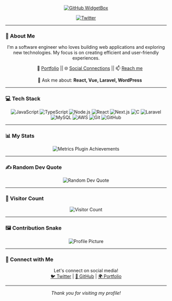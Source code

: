 <div align="center">


[![GitHub WidgetBox](https://github-widgetbox.vercel.app/api/profile?username=minhaaj-t&data=repositories,stars,commits)](https://minhaj.pro/)
     
<a href="https://github.com/i-yam-three" target="_blank">
    <img src="https://img.shields.io/twitter/follow/i_yam_three_?logo=twitter&style=for-the-badge" alt="Twitter" />
</a>

</div>

---

### 🚀 About Me
<p align="center">
    I'm a software engineer who loves building web applications and exploring new technologies. My focus is on creating efficient and user-friendly experiences.
</p>

<div align="center">
    <ul>
        <p>🔗 <a href="https://minhajt.netlify.app/" target="_blank">Portfolio</a> || 🌐 <a href="https://into.bio/i_yam_three_" target="_blank">Social Connections</a> || 📫 <a href="mailto:mminhajmahroof@gmail.com">Reach me</a></p>
        <p>💬 Ask me about: <strong>React, Vue, Laravel, WordPress</strong></p>
    </ul>
</div>

---

### 💻 Tech Stack


<div align="center">
    <img src="https://img.shields.io/badge/-JavaScript-black?style=flat-square&logo=javascript" alt="JavaScript">
    <img src="https://img.shields.io/badge/-TypeScript-007ACC?style=flat-square&logo=typescript" alt="TypeScript">
    <img src="https://img.shields.io/badge/-Nodejs-black?style=flat-square&logo=Node.js" alt="Node.js">
    <img src="https://img.shields.io/badge/-React-black?style=flat-square&logo=react" alt="React">
    <img src="https://img.shields.io/badge/-Next.js-black?style=flat-square&logo=next.js" alt="Next.js">
    <img src="https://img.shields.io/badge/C-311C87?style=flat-square&logo=C" alt="C">
    <img src="https://img.shields.io/badge/-Laravel-2D3748?style=flat-square&logo=laravel" alt="Laravel">
    <img src="https://img.shields.io/badge/-MySQL-black?style=flat-square&logo=mysql" alt="MySQL">
    <img src="https://img.shields.io/badge/-AWS-black?style=flat-square&logo=amazon" alt="AWS">
    <img src="https://img.shields.io/badge/-Git-black?style=flat-square&logo=git" alt="Git">
    <img src="https://img.shields.io/badge/-GitHub-181717?style=flat-square&logo=github" alt="GitHub">
</div>

---

### 📊 My Stats
<div align="center">
    <img src="https://github.com/user-attachments/assets/88f63da7-ff60-473b-8502-c059667ab3ee" alt="Metrics Plugin Achievements" style="max-width: 90%; height: auto;">
</div>

---

### ✍️ Random Dev Quote
<div align="center">
    <img src="https://quotes-github-readme.vercel.app/api?type=horizontal&theme=merko" alt="Random Dev Quote">
</div>

---

### 👥 Visitor Count
<div align="center">
    <img src="https://profile-counter.glitch.me/chethanyadav456/count.svg" alt="Visitor Count">
</div>

---

### 🖼️ Contribution Snake
<div align="center">
    <img src="https://github.com/chethanyadav456/chethanyadav456/assets/46392684/56bc1e91-4b24-4ed9-ba3e-77f08f1af9d8" alt="Profile Picture" style="max-width: 90%; height: auto;">
</div>

---

### 🔗 Connect with Me
<div align="center">
    Let's connect on social media!<br/>
    <a href="https://twitter.com/i_yam_three_" target="_blank">🐦 Twitter</a> | 
    <a href="https://github.com/i-yam-three" target="_blank">🐙 GitHub</a> | 
    <a href="https://minhajt.com" target="_blank">🌍 Portfolio</a>
</div>

---

<div align="center">
    <p><em>Thank you for visiting my profile!</em></p>
</div>
